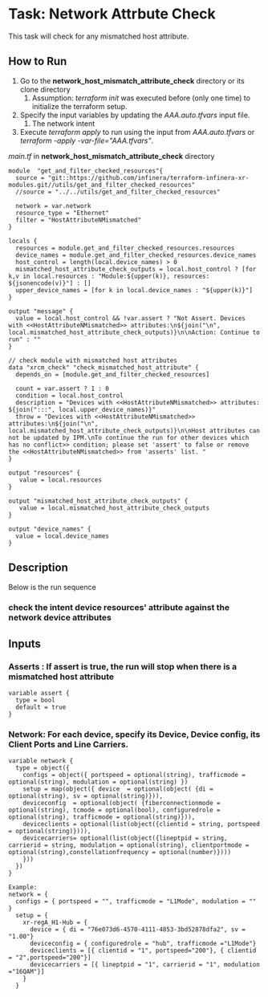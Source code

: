 # Task: Network Attrbute Check
This task will check for any mismatched host attribute.
## How to Run 
  1. Go to the **network_host_mismatch_attribute_check** directory or its clone directory
     1. Assumption: *terraform init* was executed before (only one time) to initialize the terraform setup.
  2. Specify the input variables by updating the *AAA.auto.tfvars* input file. 
     1. The network intent
  3. Execute *terraform apply* to run using the input from *AAA.auto.tfvars* or *terraform -apply -var-file="AAA.tfvars"*.

*main.tf* in **network_host_mismatch_attribute_check** directory
```
module  "get_and_filter_checked_resources"{
  source = "git::https://github.com/infinera/terraform-infinera-xr-modules.git//utils/get_and_filter_checked_resources"
  //source = "../../utils/get_and_filter_checked_resources"

  network = var.network
  resource_type = "Ethernet"
  filter = "HostAttributeNMismatched"
}

locals {
  resources = module.get_and_filter_checked_resources.resources
  device_names = module.get_and_filter_checked_resources.device_names
  host_control = length(local.device_names) > 0
  mismatched_host_attribute_check_outputs = local.host_control ? [for k,v in local.resources : "Module:${upper(k)}, resources: ${jsonencode(v)}"] : []
  upper_device_names = [for k in local.device_names : "${upper(k)}"]
}

output "message" {
  value = local.host_control && !var.assert ? "Not Assert. Devices with <<HostAttributeNMismatched>> attributes:\n${join("\n", local.mismatched_host_attribute_check_outputs)}\n\nAction: Continue to run" : ""
}

// check module with mismatched host attributes
data "xrcm_check" "check_mismatched_host_attribute" {
  depends_on = [module.get_and_filter_checked_resources] 

  count = var.assert ? 1 : 0
  condition = local.host_control
  description = "Devices with <<HostAttributeNMismatched>> attributes: ${join(":::", local.upper_device_names)}"
  throw = "Devices with <<HostAttributeNMismatched>> attributes:\n${join("\n", local.mismatched_host_attribute_check_outputs)}\n\nHost attributes can not be updated by IPM.\nTo continue the run for other devices which has no conflict>> condition; please set 'assert' to false or remove the <<HostAttributeNMismatched>> from 'asserts' list. "
}

output "resources" {
   value = local.resources
}

output "mismatched_host_attribute_check_outputs" {
   value = local.mismatched_host_attribute_check_outputs
}

output "device_names" {
  value = local.device_names
}

```
## Description
Below is the run sequence
### check the intent device resources' attribute against the network device attributes

## Inputs
### Asserts : If assert is true, the run will stop when there is a mismatched host attribute
```
variable assert { 
  type = bool
  default = true 
}
```
### Network: For each device, specify its Device, Device config, its Client Ports and Line Carriers.
```
variable network {
  type = object({
    configs = object({ portspeed = optional(string), trafficmode = optional(string), modulation = optional(string) })
    setup = map(object({ device  = optional(object( {di = optional(string), sv = optional(string)})),
    deviceconfig  = optional(object( {fiberconnectionmode = optional(string), tcmode = optional(bool), configuredrole = optional(string), trafficmode = optional(string)})),
    deviceclients = optional(list(object({clientid = string, portspeed = optional(string)}))),
    devicecarriers= optional(list(object({lineptpid = string, carrierid = string, modulation = optional(string), clientportmode = optional(string),constellationfrequency = optional(number)})))
    }))
  })
}

Example:
network = {
  configs = { portspeed = "", trafficmode = "L1Mode", modulation = "" }
  setup = {
    xr-regA_H1-Hub = {
      device = { di = "76e073d6-4570-4111-4853-3bd52878dfa2", sv = "1.00"}
      deviceconfig = { configuredrole = "hub", trafficmode ="L1Mode"}
      deviceclients = [{ clientid = "1", portspeed="200"}, { clientid = "2",portspeed="200"}]
      devicecarriers = [{ lineptpid = "1", carrierid = "1", modulation ="16QAM"}] 
    }
  }
```

